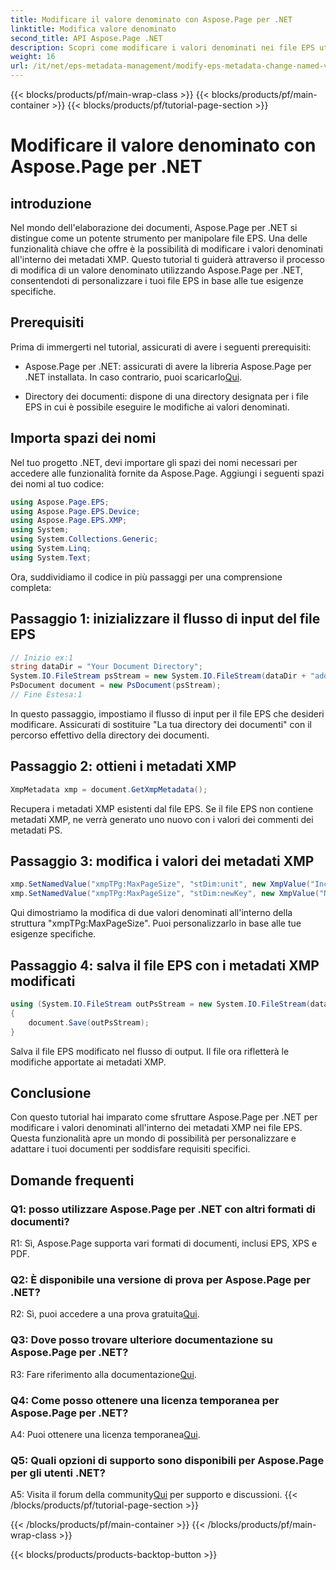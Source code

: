 ```yaml
---
title: Modificare il valore denominato con Aspose.Page per .NET
linktitle: Modifica valore denominato
second_title: API Aspose.Page .NET
description: Scopri come modificare i valori denominati nei file EPS utilizzando Aspose.Page per .NET. Personalizza facilmente i metadati XMP per un'elaborazione dei documenti su misura.
weight: 16
url: /it/net/eps-metadata-management/modify-eps-metadata-change-named-value/
---
```


{{< blocks/products/pf/main-wrap-class >}}
{{< blocks/products/pf/main-container >}}
{{< blocks/products/pf/tutorial-page-section >}}

# Modificare il valore denominato con Aspose.Page per .NET

## introduzione

Nel mondo dell'elaborazione dei documenti, Aspose.Page per .NET si distingue come un potente strumento per manipolare file EPS. Una delle funzionalità chiave che offre è la possibilità di modificare i valori denominati all'interno dei metadati XMP. Questo tutorial ti guiderà attraverso il processo di modifica di un valore denominato utilizzando Aspose.Page per .NET, consentendoti di personalizzare i tuoi file EPS in base alle tue esigenze specifiche.

## Prerequisiti

Prima di immergerti nel tutorial, assicurati di avere i seguenti prerequisiti:

-  Aspose.Page per .NET: assicurati di avere la libreria Aspose.Page per .NET installata. In caso contrario, puoi scaricarlo[Qui](https://releases.aspose.com/page/net/).

- Directory dei documenti: dispone di una directory designata per i file EPS in cui è possibile eseguire le modifiche ai valori denominati.

## Importa spazi dei nomi

Nel tuo progetto .NET, devi importare gli spazi dei nomi necessari per accedere alle funzionalità fornite da Aspose.Page. Aggiungi i seguenti spazi dei nomi al tuo codice:

```csharp
using Aspose.Page.EPS;
using Aspose.Page.EPS.Device;
using Aspose.Page.EPS.XMP;
using System;
using System.Collections.Generic;
using System.Linq;
using System.Text;
```

Ora, suddividiamo il codice in più passaggi per una comprensione completa:

## Passaggio 1: inizializzare il flusso di input del file EPS

```csharp
// Inizio ex:1
string dataDir = "Your Document Directory";
System.IO.FileStream psStream = new System.IO.FileStream(dataDir + "add_named_value_input.eps", System.IO.FileMode.Open, System.IO.FileAccess.Read);
PsDocument document = new PsDocument(psStream);
// Fine Estesa:1
```

In questo passaggio, impostiamo il flusso di input per il file EPS che desideri modificare. Assicurati di sostituire "La tua directory dei documenti" con il percorso effettivo della directory dei documenti.

## Passaggio 2: ottieni i metadati XMP

```csharp
XmpMetadata xmp = document.GetXmpMetadata();
```

Recupera i metadati XMP esistenti dal file EPS. Se il file EPS non contiene metadati XMP, ne verrà generato uno nuovo con i valori dei commenti dei metadati PS.

## Passaggio 3: modifica i valori dei metadati XMP

```csharp
xmp.SetNamedValue("xmpTPg:MaxPageSize", "stDim:unit", new XmpValue("Inches"));
xmp.SetNamedValue("xmpTPg:MaxPageSize", "stDim:newKey", new XmpValue("NewValue"));
```

Qui dimostriamo la modifica di due valori denominati all'interno della struttura "xmpTPg:MaxPageSize". Puoi personalizzarlo in base alle tue esigenze specifiche.

## Passaggio 4: salva il file EPS con i metadati XMP modificati

```csharp
using (System.IO.FileStream outPsStream = new System.IO.FileStream(dataDir + "change_named_value_output.eps", System.IO.FileMode.Create, System.IO.FileAccess.Write))
{
    document.Save(outPsStream);
}
```

Salva il file EPS modificato nel flusso di output. Il file ora rifletterà le modifiche apportate ai metadati XMP.

## Conclusione

Con questo tutorial hai imparato come sfruttare Aspose.Page per .NET per modificare i valori denominati all'interno dei metadati XMP nei file EPS. Questa funzionalità apre un mondo di possibilità per personalizzare e adattare i tuoi documenti per soddisfare requisiti specifici.

## Domande frequenti

### Q1: posso utilizzare Aspose.Page per .NET con altri formati di documenti?

R1: Sì, Aspose.Page supporta vari formati di documenti, inclusi EPS, XPS e PDF.

### Q2: È disponibile una versione di prova per Aspose.Page per .NET?

 R2: Sì, puoi accedere a una prova gratuita[Qui](https://releases.aspose.com/).

### Q3: Dove posso trovare ulteriore documentazione su Aspose.Page per .NET?

 R3: Fare riferimento alla documentazione[Qui](https://reference.aspose.com/page/net/).

### Q4: Come posso ottenere una licenza temporanea per Aspose.Page per .NET?

 A4: Puoi ottenere una licenza temporanea[Qui](https://purchase.aspose.com/temporary-license/).

### Q5: Quali opzioni di supporto sono disponibili per Aspose.Page per gli utenti .NET?

 A5: Visita il forum della community[Qui](https://forum.aspose.com/c/page/39) per supporto e discussioni.
{{< /blocks/products/pf/tutorial-page-section >}}

{{< /blocks/products/pf/main-container >}}
{{< /blocks/products/pf/main-wrap-class >}}

{{< blocks/products/products-backtop-button >}}

